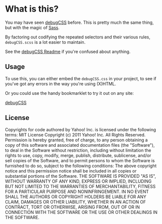 # What is this?

You may have seen [debugCSS](https://github.com/yahoo/debugCSS) before. This is pretty much the same thing, but with the magic of [Sass](http://sass-lang.com/).

By factoring out codifying the repeated selectors and their various rules, `debugCSS.scss` is a lot easier to maintain.

See the [debugCSS Readme](https://github.com/yahoo/debugCSS/blob/master/README.md) if you're confused about anything.

## Usage

To use this, you can either embed the `debugCSS.css` in your project, to see if you've got any errors in the way you're using (X)HTML.

Or you could use the handy bookmarklet to try it out on any site:

[debugCSS](javascript:(function(d,i,l){l=d.getElementById(i);if(l){l.parentNode.removeChild(l);return;}l=d.createElement('link');l.id=i;l.rel='stylesheet';l.type='text/css';l.href='https://blog.omgmog.net/debugCSS.scss/debugCSS.css';d.getElementsByTagName('head')[0].appendChild(l);}(document,'debugCSS')))


## License

Copyrights for code authored by Yahoo! Inc. is licensed under the following terms: MIT License Copyright (c) 2011 Yahoo! Inc. All Rights Reserved. Permission is hereby granted, free of charge, to any person obtaining a copy of this software and associated documentation files (the "Software"), to deal in the Software without restriction, including without limitation the rights to use, copy, modify, merge, publish, distribute, sublicense, and/or sell copies of the Software, and to permit persons to whom the Software is furnished to do so, subject to the following conditions: The above copyright notice and this permission notice shall be included in all copies or substantial portions of the Software. THE SOFTWARE IS PROVIDED "AS IS", WITHOUT WARRANTY OF ANY KIND, EXPRESS OR IMPLIED, INCLUDING BUT NOT LIMITED TO THE WARRANTIES OF MERCHANTABILITY, FITNESS FOR A PARTICULAR PURPOSE AND NONINFRINGEMENT. IN NO EVENT SHALL THE AUTHORS OR COPYRIGHT HOLDERS BE LIABLE FOR ANY CLAIM, DAMAGES OR OTHER LIABILITY, WHETHER IN AN ACTION OF CONTRACT, TORT OR OTHERWISE, ARISING FROM, OUT OF OR IN CONNECTION WITH THE SOFTWARE OR THE USE OR OTHER DEALINGS IN THE SOFTWARE.